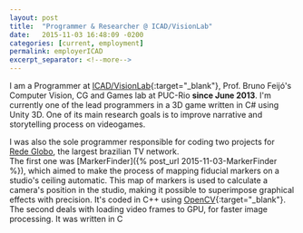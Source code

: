 ```yaml
---
layout: post
title:  "Programmer & Researcher @ ICAD/VisionLab"
date:   2015-11-03 16:48:09 -0200
categories: [current, employment]
permalink: employerICAD
excerpt_separator: <!--more-->
---
```


I am a Programmer at [ICAD/VisionLab](http://www.icad.puc-rio.br){:target="_blank"}, Prof. Bruno Feijó's Computer Vision, CG and Games lab at PUC-Rio <b>since June 2013</b>. I'm currently one of the lead programmers in a 3D game written in <span class="skill">C#</span> using <span class="skill">Unity 3D</span>. One of its main research goals is to improve narrative and storytelling process on videogames.

I was also the sole programmer responsible for coding two projects for <a target="_blank" href="http://redeglobo.globo.com/">Rede Globo</a>, the largest brazilian TV network.  
The first one was [MarkerFinder]({% post_url 2015-11-03-MarkerFinder %}), which aimed to make the process of mapping fiducial markers on a studio's ceiling automatic. This map of markers is used to calculate a camera's position in the studio, making it possible to superimpose graphical effects with precision. It's coded in <span class="skill">C++</span> using [OpenCV](http://opencv.org/){:target="_blank"}.  
The second deals with loading video frames to GPU, for faster image processing. It was written in <span class="skill">C<!--more-->

